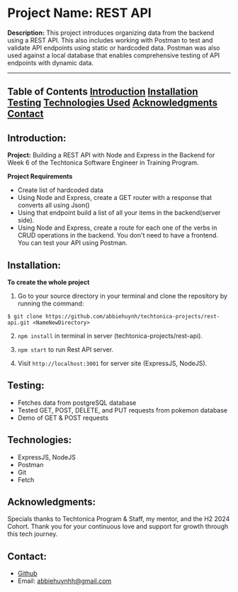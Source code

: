 # Project Name: REST API 

**Description:**
This project introduces organizing data from the backend using a REST API. This also includes working with Postman to test and validate API endpoints using static or hardcoded data. Postman was also used against a local database that enables comprehensive testing of API endpoints with dynamic data. 

---

**Table of Contents**
[Introduction](#introduction)
[Installation](#installation)
[Testing](#testing)
[Technologies Used](#technologies-used)
[Acknowledgments](#acknowledgments)
[Contact](#contact)
---

## Introduction: 
**Project:**
Building a REST API with Node and Express in the Backend for Week 6 of the Techtonica Software Engineer in Training Program.

**Project Requirements**
- Create list of hardcoded data
- Using Node and Express, create a GET router with a response that converts all using Json()
- Using that endpoint build a list of all your items in the backend(server side).
- Using Node and Express, create a route for each one of the verbs in CRUD operations in the backend. You don't need to have a frontend. You can test your API using Postman.

## Installation: 
**To create the whole project**
1.  Go to your source directory in your terminal and clone the repository by running the command:

```
$ git clone https://github.com/abbiehuynh/techtonica-projects/rest-api.git <NameNewDirectory>
```
2. `npm install` in terminal in server (techtonica-projects/rest-api).

3. `npm start` to run Rest API server.

4. Visit `http://localhost:3001` for server site (ExpressJS, NodeJS).

## Testing:
- Fetches data from postgreSQL database
- Tested GET, POST, DELETE, and PUT requests from pokemon database
- Demo of GET & POST requests


## Technologies: 
- ExpressJS, NodeJS
- Postman     
- Git
- Fetch

## Acknowledgments:
Specials thanks to Techtonica Program & Staff, my mentor, and the H2 2024 Cohort. Thank you for your continuous love and support for growth through this tech journey. 

## Contact: 
- [Github](https://github.com/abbiehuynh)
- Email: abbiehuynhh@gmail.com